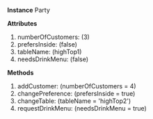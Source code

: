 **Instance**
Party

**Attributes**
1. numberOfCustomers: (3)
1. prefersInside: (false)
1. tableName: (highTop1)
1. needsDrinkMenu: (false)

**Methods**
1. addCustomer: (numberOfCustomers = 4)
1. changePreference: (prefersInside = true)
1. changeTable: (tableName = 'highTop2')
1. requestDrinkMenu: (needsDrinkMenu = true)
